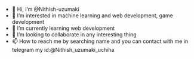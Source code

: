 - 👋 Hi, I’m @Nithish-uzumaki
- 👀 I’m interested in machine learning and web development, game development
- 🌱 I’m currently learning web development
- 💞️ I’m looking to collaborate in any interesting thing
- 📫 How to reach me by searching name and you can contact with me in telegram my id:@Nithish_uzumaki_uchiha

<!---
Nithish-uzumaki/Nithish-uzumaki is a ✨ special ✨ repository because its `README.md` (this file) appears on your GitHub profile.
You can click the Preview link to take a look at your changes.
--->
